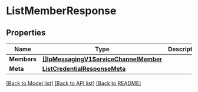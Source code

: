 # ListMemberResponse

## Properties
Name | Type | Description | Notes
------------ | ------------- | ------------- | -------------
**Members** | [**[]IpMessagingV1ServiceChannelMember**](ip_messaging.v1.service.channel.member.md) |  |[optional] 
**Meta** | [**ListCredentialResponseMeta**](ListCredentialResponse_meta.md) |  |[optional] 

[[Back to Model list]](../README.md#documentation-for-models) [[Back to API list]](../README.md#documentation-for-api-endpoints) [[Back to README]](../README.md)


